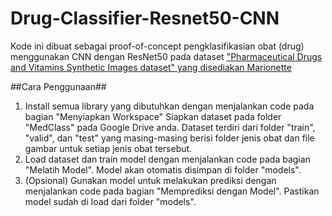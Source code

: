 # Drug-Classifier-Resnet50-CNN
Kode ini dibuat sebagai proof-of-concept pengklasifikasian obat (drug) menggunakan CNN dengan ResNet50 pada dataset ["Pharmaceutical Drugs and Vitamins Synthetic Images dataset" yang disediakan Marionette](https://www.kaggle.com/datasets/vencerlanz09/pharmaceutical-drugs-and-vitamins-synthetic-images)

##Cara Penggunaan##
1. Install semua library yang dibutuhkan dengan menjalankan code pada bagian "Menyiapkan Workspace"
Siapkan dataset pada folder "MedClass" pada Google Drive anda. Dataset terdiri dari folder "train", "valid", dan "test" yang masing-masing berisi folder jenis obat dan file gambar untuk setiap jenis obat tersebut.
2. Load dataset dan train model dengan menjalankan code pada bagian "Melatih Model". Model akan otomatis disimpan di folder "models".
3. (Opsional) Gunakan model untuk melakukan prediksi dengan menjalankan code pada bagian "Memprediksi dengan Model". Pastikan model sudah di load dari folder "models".
